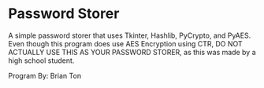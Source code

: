 # Password Storer
A simple password storer that uses Tkinter, Hashlib, PyCrypto, and PyAES.
Even though this program does use AES Encryption using CTR, DO NOT ACTUALLY USE THIS AS YOUR PASSWORD STORER, as this was made by a high school student.

Program By: Brian Ton